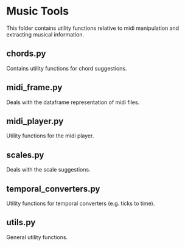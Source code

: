 # Music Tools
This folder contains utility functions relative to midi manipulation and extracting musical information. 

## chords.py
Contains utility functions for chord suggestions.

## midi_frame.py 
Deals with the dataframe representation of midi files. 

## midi_player.py
Utility functions for the midi player. 

## scales.py
Deals with the scale suggestions.

## temporal_converters.py
Utility functions for temporal converters (e.g. ticks to time).

## utils.py
General utility functions. 
